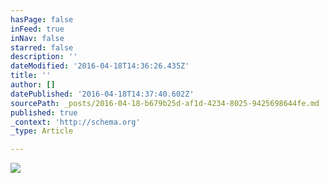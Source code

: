 ```yaml
---
hasPage: false
inFeed: true
inNav: false
starred: false
description: ''
dateModified: '2016-04-18T14:36:26.435Z'
title: ''
author: []
datePublished: '2016-04-18T14:37:40.602Z'
sourcePath: _posts/2016-04-18-b679b25d-af1d-4234-8025-9425698644fe.md
published: true
_context: 'http://schema.org'
_type: Article

---
```

![](https://the-grid-user-content.s3-us-west-2.amazonaws.com/24163db9-c4ee-4983-9477-312552f01ad0.jpg)
